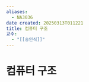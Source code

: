 ```yaml
---
aliases:
  - NA3036
date created: 20250313T011221
title: 컴퓨터 구조
교수:
  - "[[송인식]]"
---
```


# 컴퓨터 구조
